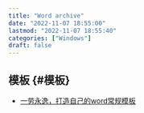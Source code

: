 ```yaml
---
title: "Word archive"
date: "2022-11-07 18:55:00"
lastmod: "2022-11-07 18:55:40"
categories: ["Windows"]
draft: false
---
```


## 模板 {#模板}

-   [一劳永逸，打造自己的word常规模板](https://zhuanlan.zhihu.com/p/22737822)